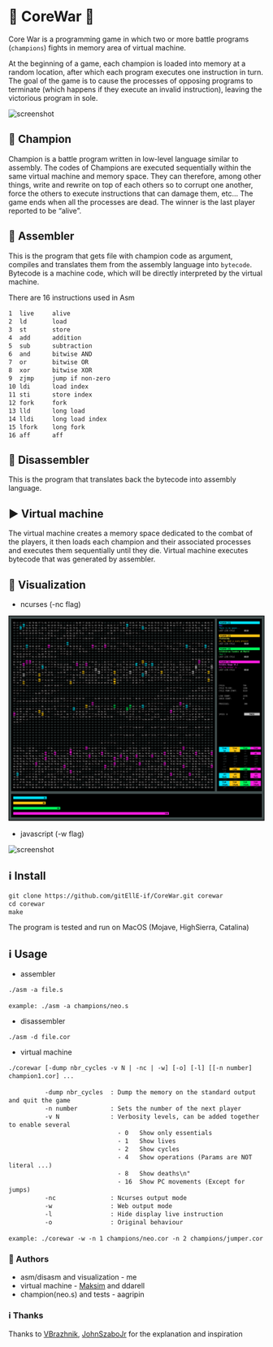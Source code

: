 # 🤖 CoreWar 🤖
Core War is a programming game in which two or more battle programs (`champions`) fights in memory area of virtual machine. 

At the beginning of a game, each champion is loaded into memory at a random location, after which each program executes one instruction in turn. The goal of the game is to cause the processes of opposing programs to terminate (which happens if they execute an invalid instruction), leaving the victorious program in sole.

![screenshot](screenshot/cw1.gif)

## 🤖     Champion

Champion is a battle program written in low-level language similar to assembly.
The codes of Champions are executed sequentially within the same virtual machine and memory space. They can therefore, among other things, write and rewrite on top of each others so to corrupt one another, force the others to execute instructions that can damage them, etc... The game ends when all the processes are dead. The winner is the last player reported to be “alive”.

## 🔡     Assembler

This is the program that gets file with champion code as argument, compiles and translates them from the assembly language into `bytecode`. Bytecode is a machine code, which will be directly interpreted by the virtual machine.

There are 16 instructions used in Asm
```
1  live		alive
2  ld		load
3  st		store
4  add		addition
5  sub		subtraction
6  and		bitwise AND
7  or		bitwise OR
8  xor		bitwise XOR
9  zjmp		jump if non-zero
10 ldi		load index
11 sti		store index
12 fork		fork
13 lld		long load
14 lldi		long load index
15 lfork	long fork
16 aff		aff
```

## 🔢     Disassembler

This is the program that translates back the bytecode into assembly language.

## ▶️     Virtual machine
The virtual machine creates a memory space dedicated to the combat of the players, it then loads each champion and their associated processes and executes them sequentially until they die.
Virtual machine executes bytecode that was generated by assembler. 


## 🎦     Visualization

- ncurses (-nc flag)

![screenshot](screenshot/cw3.png)

- javascript (-w flag)

![screenshot](screenshot/cw2.gif)


## ℹ️     Install
```
git clone https://github.com/gitEllE-if/CoreWar.git corewar
cd corewar
make
```
The program is tested and run on MacOS (Mojave, HighSierra, Catalina)

## ℹ️     Usage

- assembler
```
./asm -a file.s

example: ./asm -a champions/neo.s
```
- disassembler
```
./asm -d file.cor
```

- virtual machine
```
./corewar [-dump nbr_cycles -v N | -nc | -w] [-o] [-l] [[-n number] champion1.cor] ...

          -dump nbr_cycles  : Dump the memory on the standard output and quit the game
          -n number         : Sets the number of the next player
          -v N              : Verbosity levels, can be added together to enable several
                              - 0   Show only essentials
                              - 1   Show lives
                              - 2   Show cycles
                              - 4   Show operations (Params are NOT literal ...)
                              - 8   Show deaths\n"
                              - 16  Show PC movements (Except for jumps)
          -nc               : Ncurses output mode
          -w                : Web output mode
          -l                : Hide display live instruction
          -o                : Original behaviour

example: ./corewar -w -n 1 champions/neo.cor -n 2 champions/jumper.cor
```

### 🚻    Authors

- asm/disasm and visualization - me
- virtual machine - [Maksim](https://github.com/Qvasov) and ddarell
- champion(neo.s) and tests - aagripin

### ℹ️    Thanks

Thanks to [VBrazhnik](https://github.com/VBrazhnik/Corewar/wiki), [JohnSzaboJr](https://github.com/JohnSzaboJr) for the explanation and inspiration

